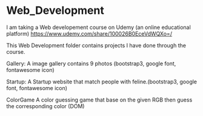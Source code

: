 # Web_Development
I am taking a Web developement course on Udemy (an online educational platform)
https://www.udemy.com/share/100026B0EceVdWQXo=/

This Web Development folder contains projects I have done through the course.

Gallery:
A image gallery contains 9 photos (bootstrap3, google font, fontawesome icon) 

Startup:
A Startup website that match people with feline.(bootstrap3, google font, fontawesome icon)

ColorGame
A color guessing game that base on the given RGB then guess the corresponding color (DOM) 


